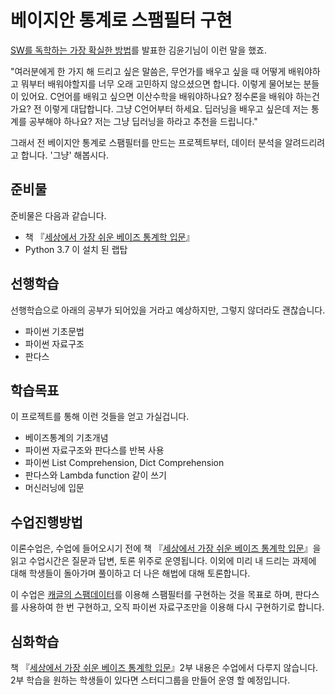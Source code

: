 # 베이지안 통계로 스팸필터 구현

[SW를 독학하는 가장 확실한 방법](https://www.edwith.org/sef-2019/lecture/44871/?fbclid=IwAR1f-XZPY0aNBfVWkotfVP0V6hXm1XZ6GWAZvTNwFVY-_MCFQ1F-bfXx2AQ)를 발표한 김윤기님이 이런 말을 했죠.

"여러분에게 한 가지 해 드리고 싶은 말씀은, 무언가를 배우고 싶을 때 어떻게 배워야하고 뭐부터 배워야할지를 너무 오래 고민하지 않으셨으면 합니다. 이렇게 물어보는 분들이 있어요. C언어를 배워고 싶으면 이산수학을 배워야하나요? 정수론을 배워야 하는건가요? 전 이렇게 대답합니다. 그냥 C언어부터 하세요. 딥러닝을 배우고 싶은데 저는 통계를 공부해야 하나요? 저는 그냥 딥러닝을 하라고 추천을 드립니다."

그래서 전 베이지안 통계로 스팸필터를 만드는 프로젝트부터, 데이터 분석을 알려드리려고 합니다. '그냥' 해봅시다.

## 준비물
준비물은 다음과 같습니다.
* 책 『[세상에서 가장 쉬운 베이즈 통계학 입문](http://www.yes24.com/Product/Goods/36928073?scode=032&OzSrank=1)』
* Python 3.7 이 설치 된 랩탑

## 선행학습
선행학습으로 아래의 공부가 되어있을 거라고 예상하지만, 그렇지 않더라도 괜찮습니다.
* 파이썬 기초문법
* 파이썬 자료구조
* 판다스

## 학습목표
이 프로젝트를 통해 이런 것들을 얻고 가실겁니다.
* 베이즈통계의 기초개념
* 파이썬 자료구조와 판다스를 반복 사용
* 파이썬 List Comprehension, Dict Comprehension
* 판다스와 Lambda function 같이 쓰기
* 머신러닝에 입문

## 수업진행방법
이론수업은, 수업에 들어오시기 전에 책 『[세상에서 가장 쉬운 베이즈 통계학 입문](http://www.yes24.com/Product/Goods/36928073?scode=032&OzSrank=1)』을 읽고 수업시간은 질문과 답변, 토론 위주로 운영됩니다. 이외에 미리 내 드리는 과제에 대해 학생들이 돌아가며 풀이하고 더 나은 해법에 대해 토론합니다.

이 수업은 [캐글의 스팸데이터](https://www.kaggle.com/uciml/sms-spam-collection-dataset#spam.csv)를 이용해 스팸필터를 구현하는 것을 목표로 하며, 판다스를 사용하여 한 번 구현하고, 오직 파이썬 자료구조만을 이용해 다시 구현하기로 합니다.

## 심화학습
책 『[세상에서 가장 쉬운 베이즈 통계학 입문](http://www.yes24.com/Product/Goods/36928073?scode=032&OzSrank=1)』2부 내용은 수업에서 다루지 않습니다. 2부 학습을 원하는 학생들이 있다면 스터디그룹을 만들어 운영 할 예정입니다.
